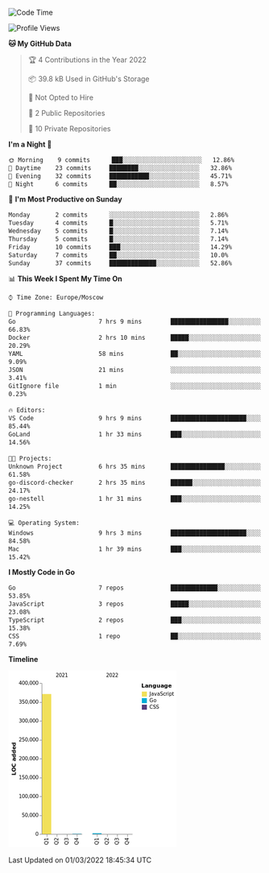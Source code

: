 <!--START_SECTION:waka-->
![Code Time](http://img.shields.io/badge/Code%20Time-195%20hrs%2058%20mins-blue)

![Profile Views](http://img.shields.io/badge/Profile%20Views-2-blue)

**🐱 My GitHub Data** 

> 🏆 4 Contributions in the Year 2022
 > 
> 📦 39.8 kB Used in GitHub's Storage 
 > 
> 🚫 Not Opted to Hire
 > 
> 📜 2 Public Repositories 
 > 
> 🔑 10 Private Repositories  
 > 
**I'm a Night 🦉** 

```text
🌞 Morning    9 commits      ███░░░░░░░░░░░░░░░░░░░░░░   12.86% 
🌆 Daytime    23 commits     ████████░░░░░░░░░░░░░░░░░   32.86% 
🌃 Evening    32 commits     ███████████░░░░░░░░░░░░░░   45.71% 
🌙 Night      6 commits      ██░░░░░░░░░░░░░░░░░░░░░░░   8.57%

```
📅 **I'm Most Productive on Sunday** 

```text
Monday       2 commits      ░░░░░░░░░░░░░░░░░░░░░░░░░   2.86% 
Tuesday      4 commits      █░░░░░░░░░░░░░░░░░░░░░░░░   5.71% 
Wednesday    5 commits      █░░░░░░░░░░░░░░░░░░░░░░░░   7.14% 
Thursday     5 commits      █░░░░░░░░░░░░░░░░░░░░░░░░   7.14% 
Friday       10 commits     ███░░░░░░░░░░░░░░░░░░░░░░   14.29% 
Saturday     7 commits      ██░░░░░░░░░░░░░░░░░░░░░░░   10.0% 
Sunday       37 commits     █████████████░░░░░░░░░░░░   52.86%

```


📊 **This Week I Spent My Time On** 

```text
⌚︎ Time Zone: Europe/Moscow

💬 Programming Languages: 
Go                       7 hrs 9 mins        ████████████████░░░░░░░░░   66.83% 
Docker                   2 hrs 10 mins       █████░░░░░░░░░░░░░░░░░░░░   20.29% 
YAML                     58 mins             ██░░░░░░░░░░░░░░░░░░░░░░░   9.09% 
JSON                     21 mins             ░░░░░░░░░░░░░░░░░░░░░░░░░   3.41% 
GitIgnore file           1 min               ░░░░░░░░░░░░░░░░░░░░░░░░░   0.23%

🔥 Editors: 
VS Code                  9 hrs 9 mins        █████████████████████░░░░   85.44% 
GoLand                   1 hr 33 mins        ███░░░░░░░░░░░░░░░░░░░░░░   14.56%

🐱‍💻 Projects: 
Unknown Project          6 hrs 35 mins       ███████████████░░░░░░░░░░   61.58% 
go-discord-checker       2 hrs 35 mins       ██████░░░░░░░░░░░░░░░░░░░   24.17% 
go-nestell               1 hr 31 mins        ███░░░░░░░░░░░░░░░░░░░░░░   14.25%

💻 Operating System: 
Windows                  9 hrs 3 mins        █████████████████████░░░░   84.58% 
Mac                      1 hr 39 mins        ███░░░░░░░░░░░░░░░░░░░░░░   15.42%

```

**I Mostly Code in Go** 

```text
Go                       7 repos             █████████████░░░░░░░░░░░░   53.85% 
JavaScript               3 repos             █████░░░░░░░░░░░░░░░░░░░░   23.08% 
TypeScript               2 repos             ███░░░░░░░░░░░░░░░░░░░░░░   15.38% 
CSS                      1 repo              ██░░░░░░░░░░░░░░░░░░░░░░░   7.69%

```


**Timeline**

![Chart not found](https://raw.githubusercontent.com/jeezft/jeezft/main/charts/bar_graph.png) 


 Last Updated on 01/03/2022 18:45:34 UTC
<!--END_SECTION:waka-->
